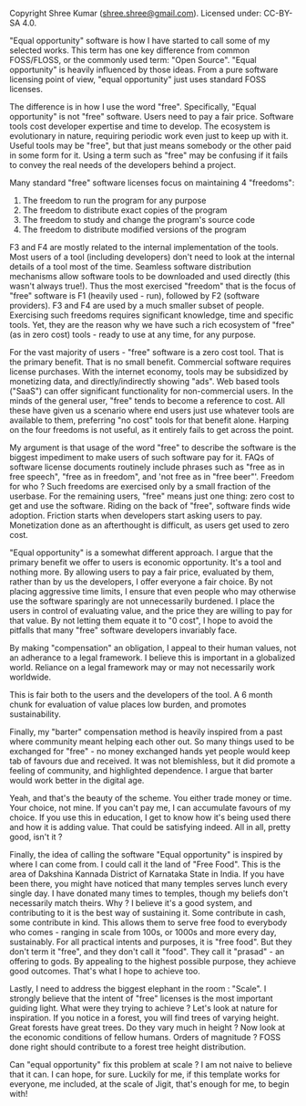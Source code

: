 Copyright Shree Kumar (shree.shree@gmail.com). Licensed under: CC-BY-SA 4.0.

"Equal opportunity" software is how I have started to call some of my selected
works. This term has one key difference from common FOSS/FLOSS, or the commonly
used term: "Open Source". "Equal opportunity" is heavily influenced by those ideas.
From a pure software licensing point of view, "equal opportunity" just uses
standard FOSS licenses.

The difference is in how I use the word "free". Specifically, "Equal opportunity"
is not "free" software. Users need to pay a fair price. Software tools cost
developer expertise and time to develop. The ecosystem is evolutionary in nature,
requiring periodic work even just to keep up with it. Useful tools may be "free",
but that just means somebody or the other paid in some form for it. Using a term
such as "free" may be confusing if it fails to convey the real needs of the
developers behind a project.

Many standard "free" software licenses focus on maintaining 4 "freedoms":

1. The freedom to run the program for any purpose
2. The freedom to distribute exact copies of the program
3. The freedom to study and change the program's source code
4. The freedom to distribute modified versions of the program

F3 and F4 are mostly related to the internal implementation of the tools.
Most users of a tool (including developers) don't need to look at the
internal details of a tool most of the time. Seamless software distribution
mechanisms allow software tools to be downloaded and used directly (this wasn't
always true!). Thus the most exercised "freedom" that is the focus of "free"
software is F1 (heavily used - run), followed by F2 (software providers). F3 and
F4 are used by a much smaller subset of people. Exercising such freedoms
requires significant knowledge, time and specific tools. Yet, they are the reason
why we have such a rich ecosystem of "free" (as in zero cost) tools - ready to use
at any time, for any purpose.

For the vast majority of users - "free" software is a zero cost tool. That is
the primary benefit. That is no small benefit. Commercial software requires
license purchases. With the internet economy, tools may be subsidized by monetizing
data, and directly/indirectly showing "ads". Web based tools ("SaaS") can offer
significant functionality for non-commercial users. In the minds of the general
user, "free" tends to become a reference to cost. All these have given us a
scenario where end users just use whatever tools are available to them,
preferring "no cost" tools for that benefit alone. Harping on the four freedoms
is not useful, as it entirely fails to get across the point.

My argument is that usage of the word "free" to describe the software is the
biggest impediment to make users of such software pay for it. FAQs of software
license documents routinely include phrases such as "free as in free speech",
"free as in freedom", and 'not free as in "free beer"'. Freedom for who ? Such
freedoms are exercised only by a small fraction of the userbase.  For the
remaining users, "free" means just one thing: zero cost to get and use the
software. Riding on the back of "free", software finds wide adoption.
Friction starts when developers start asking users to pay. Monetization
done as an afterthought is difficult, as users get used to zero cost.

"Equal opportunity" is a somewhat different approach. I argue that the
primary benefit we offer to users is economic opportunity.  It's a tool and
nothing more. By allowing users to pay a fair price, evaluated by them, rather
than by us the developers, I offer everyone a fair choice. By not placing
aggressive time limits, I ensure that even people who may otherwise use the
software sparingly are not unnecessarily burdened. I place the users in control
of evaluating value, and the price they are willing to pay for that value.
By not letting them equate it to "0 cost", I hope to avoid the pitfalls
that many "free" software developers invariably face.

By making "compensation" an obligation, I appeal to their human values, not an
adherance to a legal framework. I believe this is important in a globalized
world. Reliance on a legal framework may or may not necessarily work worldwide.

This is fair both to the users and the developers of the tool. A 6 month chunk for
evaluation of value places low burden, and promotes sustainability.

Finally, my "barter" compensation method is heavily inspired from a past where
community meant helping each other out.  So many things used to be exchanged for
"free" - no money exchanged hands yet people would keep tab of favours due and
received.  It was not blemishless, but it did promote a feeling of community,
and highlighted dependence. I argue that barter would work better in the digital
age.

Yeah, and that's the beauty of the scheme.  You either trade money or time. Your
choice, not mine.  If you can't pay me, I can accumulate favours of my choice.
If you use this in education, I get to know how it's being used there and how
it is adding value. That could be satisfying indeed. All in all, pretty good,
isn't it ?

Finally, the idea of calling the software "Equal opportunity" is inspired by
where I can come from. I could call it the land of "Free Food". This is the area of
Dakshina Kannada District of Karnataka State in India. If you have been there,
you might have noticed that many temples serves lunch every single day. I have
donated many times  to temples, though my beliefs don't necessarily
match theirs. Why ? I believe it's a good system, and contributing to it is the
best way of sustaining it. Some contribute in cash, some contribute in kind. This
allows them to serve free food to everybody who comes - ranging in scale from
100s, or 1000s and more every day, sustainably. For all practical intents and
purposes, it is "free food". But they don't term it "free", and they don't call
it "food". They call it "prasad" - an offering to gods. By appealing to the
highest possible purpose, they achieve good outcomes. That's what I hope to
achieve too.

Lastly, I need to address the biggest elephant in the room : "Scale". I strongly
believe that the intent of "free" licenses is the most important guiding light.
What were they trying to achieve ? Let's look at nature for inspiration. If you
notice in a forest, you will find trees of varying height. Great forests have
great trees. Do they vary much in height ? Now look at the economic conditions
of fellow humans. Orders of magnitude ? FOSS done right should contribute to a
forest tree height distribution.

Can "equal opportunity" fix this problem at scale ? I am not naive to believe
that it can. I can hope, for sure. Luckily for me, if this template works for
everyone, me included, at the scale of Jigit, that's enough for me, to begin with!